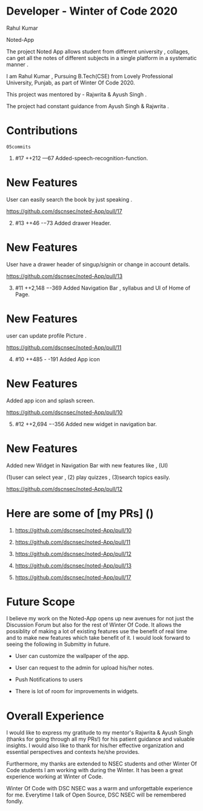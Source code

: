 # Developer - Winter of Code 2020


 Rahul Kumar 


Noted-App 

The project Noted App allows student from different university , collages, can get all the notes of different subjects in a single platform in a systematic manner .

I am Rahul Kumar , Pursuing B.Tech(CSE) from Lovely Professional University, Punjab, as part of Winter Of Code 2020.

This project was mentored by - Rajwrita &  Ayush Singh . 

The project had constant guidance from  Ayush Singh & Rajwrita .


# Contributions 

 
    05commits

 1) #17  ++212 —67 Added-speech-recognition-function.

#  New Features 

  User can easily search the book by just speaking .
 
 https://github.com/dscnsec/noted-App/pull/17
 

 2) #13  ++46 -−73 Added drawer Header.

# New Features 
 
 User have a drawer header of singup/signin or change in account details.
 
 https://github.com/dscnsec/noted-App/pull/13
 
 3) #11  ++2,148 −-369 Added Navigation Bar , syllabus and UI of Home of Page. 

#  New Features 
  
  user can update profile Picture . 
  
  https://github.com/dscnsec/noted-App/pull/11

 4) #10  ++485 - -191 Added App icon

 #  New Features 
 Added app icon and splash screen.

https://github.com/dscnsec/noted-App/pull/10





 5) #12  ++2,694 −-356 Added new widget in navigation bar.

 # New Features 

Added new Widget in Navigation Bar with new features like , (UI)

(1)user can select year ,
(2) play quizzes ,
(3)search topics easily.

https://github.com/dscnsec/noted-App/pull/12





# Here are some of [my PRs] ()


1. https://github.com/dscnsec/noted-App/pull/10

2.  https://github.com/dscnsec/noted-App/pull/11
  
3.  https://github.com/dscnsec/noted-App/pull/12
   
4.  https://github.com/dscnsec/noted-App/pull/13
 
5. https://github.com/dscnsec/noted-App/pull/17





# Future Scope

I believe my work on the Noted-App opens up new avenues for not just the Discussion Forum but also for the rest of Winter Of Code. It allows the possiblity of making a lot of existing features use the benefit of real time and to make new features which take benefit of it. I would look forward to seeing the following in Submitty in future.

* User can customize the wallpaper of the app.

* User can request to the admin for upload his/her notes.

* Push Notifications to users

* There is lot of room for improvements in widgets.







# Overall Experience


I would like to express my gratitude to my mentor's Rajwrita &  Ayush Singh (thanks for going through all my PRs!) for his patient guidance and valuable insights. I would also like to thank for his/her effective organization and essential perspectives and contexts he/she provides.

Furthermore, my thanks are extended to NSEC students and other Winter Of Code  students I am working with during the Winter. It has been a great experience working at Winter of Code.

Winter Of Code with DSC NSEC was a warm and unforgettable experience for me. Everytime I talk of Open Source, DSC NSEC will be remembered fondly.
